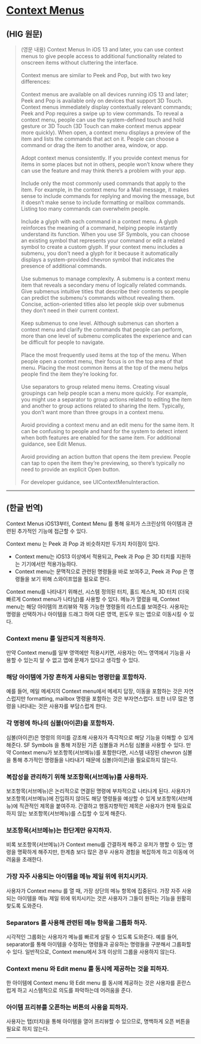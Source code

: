 

# [Context Menus](https://developer.apple.com/design/human-interface-guidelines/ios/controls/context-menus/)

## (HIG 원문)
> (영문 내용)
Context Menus
In iOS 13 and later, you can use context menus to give people access to additional functionality related to onscreen items without cluttering the interface.
<br></br>
Context menus are similar to Peek and Pop, but with two key differences:
<br></br>
Context menus are available on all devices running iOS 13 and later; Peek and Pop is available only on devices that support 3D Touch.
Context menus immediately display contextually relevant commands; Peek and Pop requires a swipe up to view commands.
To reveal a context menu, people can use the system-defined touch and hold gesture or 3D Touch (3D Touch can make context menus appear more quickly). When open, a context menu displays a preview of the item and lists the commands that act on it. People can choose a command or drag the item to another area, window, or app.
<br></br>
Adopt context menus consistently. If you provide context menus for items in some places but not in others, people won’t know where they can use the feature and may think there’s a problem with your app.
<br></br>
Include only the most commonly used commands that apply to the item. For example, in the context menu for a Mail message, it makes sense to include commands for replying and moving the message, but it doesn’t make sense to include formatting or mailbox commands. Listing too many commands can overwhelm people.
<br></br>
Include a glyph with each command in a context menu. A glyph reinforces the meaning of a command, helping people instantly understand its function. When you use SF Symbols, you can choose an existing symbol that represents your command or edit a related symbol to create a custom glyph. If your context menu includes a submenu, you don't need a glyph for it because it automatically displays a system-provided chevron symbol that indicates the presence of additional commands.
<br></br>
Use submenus to manage complexity. A submenu is a context menu item that reveals a secondary menu of logically related commands. Give submenus intuitive titles that describe their contents so people can predict the submenu's commands without revealing them. Concise, action-oriented titles also let people skip over submenus they don’t need in their current context.
<br></br>
Keep submenus to one level. Although submenus can shorten a context menu and clarify the commands that people can perform, more than one level of submenu complicates the experience and can be difficult for people to navigate.
<br></br>
Place the most frequently used items at the top of the menu. When people open a context menu, their focus is on the top area of that menu. Placing the most common items at the top of the menu helps people find the item they’re looking for.
<br></br>
Use separators to group related menu items. Creating visual groupings can help people scan a menu more quickly. For example, you might use a separator to group actions related to editing the item and another to group actions related to sharing the item. Typically, you don’t want more than three groups in a context menu.
<br></br>
Avoid providing a context menu and an edit menu for the same item. It can be confusing to people and hard for the system to detect intent when both features are enabled for the same item. For additional guidance, see Edit Menus.
<br></br>
Avoid providing an action button that opens the item preview. People can tap to open the item they’re previewing, so there’s typically no need to provide an explicit Open button.
<br></br>
For developer guidance, see UIContextMenuInteraction.

---
## (한글 번역)
Context Menus
iOS13부터, Context Menu 를 통해 유저가 스크린상의 아이템과 관련된 추가적인 기능에 접근할 수 있다.

Context menu 는 Peek 과 Pop 과 비슷하지만 두가지 차이점이 있다.
- Context menu는 iOS13 이상에서 적용되고, Peek 과 Pop 은 3D 터치를 지원하는 기기에서만 적용가능하다.
- Context menu는 문맥적으로 관련된 명령들을 바로 보여주고, Peek 과 Pop 은 명령들을 보기 위해 스와이프업을 필요로 한다. 

Context menu를 나타내기 위해선, 시스템 정의된 터치, 홀드 제스쳐, 3D 터치 (더욱 빠르게 Context menu가 나타남)를 사용할 수 있다. 메뉴가 열렸을 때, Context menu는 해당 아이템의 프리뷰와 작동 가능한 명령들의 리스트를 보여준다. 사용자는 명령을 선택하거나 아이템을 드래그 하여 다른 영역, 윈도우 또는 앱으로 이동시킬 수 있다.

### Context menu 를 일관되게 적용하자.
만약 Context menu를 일부 영역에만 적용시키면, 사용자는 어느 영역에서 기능을 사용할 수 있는지 알 수 없고 앱에 문제가 있다고 생각할 수 있다.

### 해당 아이템에 가장 흔하게 사용되는 명령만을 포함하자.
예를 들어, 메일 메세지의 Context menu에서 메세지 답장, 이동을 포함하는 것은 자연스럽지만 formatting, mailbox 명령을 포함하는 것은 부자연스럽다. 또한 너무 많은 명령을 나타내는 것은 사용자를 부담스럽게 한다.

### 각 명령에 하나의 심볼(아이콘)을 포함하자.
심볼(아이콘)은 명령의 의미를 강조해 사용자가 즉각적으로 해당 기능을 이해할 수 있게 해준다. SF Symbols 을 통해 저장된 기존 심볼들과 커스텀 심볼을 사용할 수 있다. 만약 Context menu가 보조항목(서브메뉴)를 포함한다면, 시스템 내장된 chevron 심볼을 통해 추가적인 명령들을 나타내기 때문에 심볼(아이콘)을 필요로하지 않는다.  

### 복잡성을 관리하기 위해 보조항목(서브메뉴)를 사용하자.
보조항목(서브메뉴)은 논리적으로 연결된 명령에 부차적으로 나타나게 된다. 사용자가 보조항목(서브메뉴)에 진입하지 않아도 해당 명령들을 예상할 수 있게 보조항목(서브메뉴)에 직관적인 제목을 붙여주자. 간결하고 행동지향적인 제목은 사용자가 현재 필요로 하지 않는 보조항목(서브메뉴)를 스킵할 수 있게 해준다.

### 보조항목(서브메뉴)는 한단계만 유지하자.
비록 보조항목(서브메뉴)가 Context menu를 간결하게 해주고 유저가 행할 수 있는 명령을 명확하게 해주지만, 한계층 보다 많은 경우 사용자 경험을 복잡하게 하고 이동에 어려움을 초래한다.

### 가장 자주 사용되는 아이템을 메뉴 제일 위에 위치시키자.
사용자가 Context menu 를 열 때, 가장 상단의 메뉴 항목에 집중된다. 가장 자주 사용되는 아이템을 메뉴 제일 위에 위치시키는 것은 사용자가 그들이 원하는 기능을 원활히 찾도록 도와준다.

### Separators 를 사용해 관련된 메뉴 항목을 그룹화 하자.
시각적인 그룹화는 사용자가 메뉴를 빠르게 살필 수 있도록 도와준다. 예를 들어, separator를 통해 아이템을 수정하는 명령들과 공유하는 명령들을 구분해서 그룹화할 수 있다. 일반적으로, Context menu에서 3개 이상의 그룹을 사용하지 않는다.

### Context menu 와 Edit menu 를 동시에 제공하는 것을 피하자.
한 아이템에 Context menu 와 Edit menu 를 동시에 제공하는 것은 사용자를 혼란스럽게 하고 시스템적으로 의도를 파악하는데 어려움을 준다.

### 아이템 프리뷰를 오픈하는 버튼의 사용을 피하자.
사용자는 탭(터치)을 통해 아이템을 열어 프리뷰할 수 있으므로, 명백하게 오픈 버튼을 필요로 하지 않는다.



---